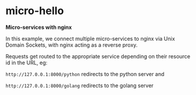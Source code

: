 # micro-hello
**Micro-services with nginx**

In this example, we connect multiple micro-services
to nginx via Unix Domain Sockets, with nginx acting
as a reverse proxy.

Requests get routed to the appropriate service depending
on their resource id in the URL, eg:

`http://127.0.0.1:8000/python` redirects to the python server and

`http://127.0.0.1:8000/golang` redirects to the golang server